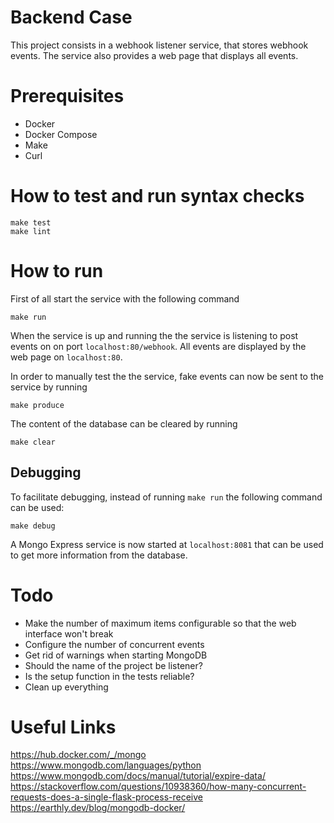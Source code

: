 # Backend Case

This project consists in a webhook listener service, that stores webhook events.
The service also provides a web page that displays all events.

# Prerequisites

* Docker
* Docker Compose
* Make
* Curl

# How to test and run syntax checks

    make test
    make lint

# How to run

First of all start the service with the following command

    make run

When the service is up and running the the service is listening to post events
on on port `localhost:80/webhook`. All events are displayed by the web page on
`localhost:80`.

In order to manually test the the service, fake events can now be sent to the
service by running

    make produce

The content of the database can be cleared by running

    make clear

## Debugging

To facilitate debugging, instead of running `make run` the following command can
be used:

    make debug

A Mongo Express service is now started at `localhost:8081` that can be used to
get more information from the database.

# Todo

* Make the number of maximum items configurable so that the web interface won't
  break
* Configure the number of concurrent events
* Get rid of warnings when starting MongoDB
* Should the name of the project be listener?
* Is the setup function in the tests reliable?
* Clean up everything

# Useful Links

https://hub.docker.com/_/mongo
https://www.mongodb.com/languages/python
https://www.mongodb.com/docs/manual/tutorial/expire-data/
https://stackoverflow.com/questions/10938360/how-many-concurrent-requests-does-a-single-flask-process-receive
https://earthly.dev/blog/mongodb-docker/
